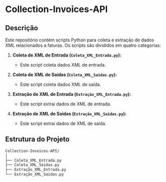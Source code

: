 # Collection-Invoices-API

## Descrição
Este repositório contém scripts Python para coleta e extração de dados XML relacionados a faturas. Os scripts são divididos em quatro categorias:

1. **Coleta de XML de Entrada (`Coleta_XML_Entrada.py`):**
   - Este script coleta dados XML de entrada.

2. **Coleta de XML de Saídas (`Coleta_XML_Saidas.py`):**
   - Este script coleta dados XML de saída.

3. **Extração de XML de Entrada (`Extração_XML_Entrada.py`):**
   - Este script extrai dados de XML de entrada.

4. **Extração de XML de Saídas (`Extração_XML_Saidas.py`):**
   - Este script extrai dados de XML de saída.

## Estrutura do Projeto

```bash
Collection-Invoices-API/
│
├── Coleta_XML_Entrada.py
├── Coleta_XML_Saidas.py
├── Extração_XML_Entrada.py
└── Extração_XML_Saidas.py

